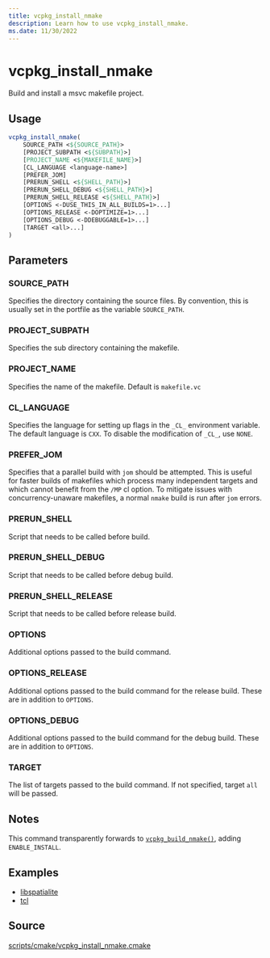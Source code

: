 ```yaml
---
title: vcpkg_install_nmake
description: Learn how to use vcpkg_install_nmake.
ms.date: 11/30/2022
---
```

# vcpkg_install_nmake

Build and install a msvc makefile project.

## Usage

```cmake
vcpkg_install_nmake(
    SOURCE_PATH <${SOURCE_PATH}>
    [PROJECT_SUBPATH <${SUBPATH}>]
    [PROJECT_NAME <${MAKEFILE_NAME}>]
    [CL_LANGUAGE <language-name>]
    [PREFER_JOM]
    [PRERUN_SHELL <${SHELL_PATH}>]
    [PRERUN_SHELL_DEBUG <${SHELL_PATH}>]
    [PRERUN_SHELL_RELEASE <${SHELL_PATH}>]
    [OPTIONS <-DUSE_THIS_IN_ALL_BUILDS=1>...]
    [OPTIONS_RELEASE <-DOPTIMIZE=1>...]
    [OPTIONS_DEBUG <-DDEBUGGABLE=1>...]
    [TARGET <all>...]
)
```

## Parameters

### SOURCE_PATH
Specifies the directory containing the source files.
By convention, this is usually set in the portfile as the variable `SOURCE_PATH`.

### PROJECT_SUBPATH

Specifies the sub directory containing the makefile.

### PROJECT_NAME

Specifies the name of the makefile.
Default is `makefile.vc`

### CL_LANGUAGE

Specifies the language for setting up flags in the `_CL_` environment variable.
The default language is `CXX`.
To disable the modification of `_CL_`, use `NONE`.

### PREFER_JOM

Specifies that a parallel build with `jom` should be attempted.
This is useful for faster builds of makefiles which process many independent targets
and which cannot benefit from the `/MP` cl option.
To mitigate issues with concurrency-unaware makefiles, a normal `nmake` build is run after `jom` errors.

### PRERUN_SHELL

Script that needs to be called before build.

### PRERUN_SHELL_DEBUG

Script that needs to be called before debug build.

### PRERUN_SHELL_RELEASE

Script that needs to be called before release build.

### OPTIONS

Additional options passed to the build command.

### OPTIONS_RELEASE

Additional options passed to the build command for the release build. These are in addition to `OPTIONS`.

### OPTIONS_DEBUG

Additional options passed to the build command for the debug build. These are in addition to `OPTIONS`.

### TARGET

The list of targets passed to the build command.
If not specified, target `all` will be passed.

## Notes

This command transparently forwards to [`vcpkg_build_nmake()`](vcpkg_build_nmake.md), adding `ENABLE_INSTALL`.

## Examples

- [libspatialite](https://github.com/microsoft/vcpkg/blob/master/ports/libspatialite/portfile.cmake)
- [tcl](https://github.com/microsoft/vcpkg/blob/master/ports/tcl/portfile.cmake)

## Source

[scripts/cmake/vcpkg\_install\_nmake.cmake](https://github.com/Microsoft/vcpkg/blob/master/scripts/cmake/vcpkg_install_nmake.cmake)

